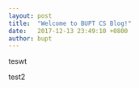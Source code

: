 ```yaml
---
layout: post
title:  "Welcome to BUPT CS Blog!"
date:   2017-12-13 23:49:10 +0800
author: bupt
---
```

teswt
<!--more-->

test2
